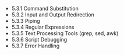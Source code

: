 

- 5.3.1 Command Substitution
- 5.3.2 Input and Output Redirection
- 5.3.3 Piping
- 5.3.4 Regular Expressions
- 5.3.5 Text Processing Tools (grep, sed, awk)
- 5.3.6 Script Debugging
- 5.3.7 Error Handling